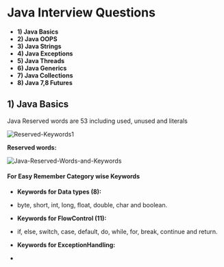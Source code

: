 # Java Interview Questions

* **1) Java Basics**
* **2) Java OOPS**
* **3) Java Strings**
* **4) Java Exceptions**
* **5) Java Threads**
* **6) Java Generics**
* **7) Java Collections**
* **8) Java 7,8 Futures**

## 1) Java Basics

Java Reserved words are 53 including used, unused and literals 

![Reserved-Keywords1](http://www.java2learn.com/wp-content/uploads/2015/06/Reserved-Keywords1.png  "Reserved-Keywords1")


**Reserved words:**

![Java-Reserved-Words-and-Keywords](https://www.researchgate.net/profile/Edward_Sykes2/publication/260790397/figure/tbl1/AS:668630790443011@1536425411372/Java-Reserved-Words-and-Keywords.png "Java-Reserved-Words-and-Keywords")

#### For Easy Remember Category wise Keywords

* **Keywords for Data types (8):**

* byte, short, int, long, float, double, char and boolean.

* **Keywords for FlowControl (11):** 

* if, else, switch, case, default, do, while, for, break, continue and return.

* **Keywords for ExceptionHandling:** 

* 